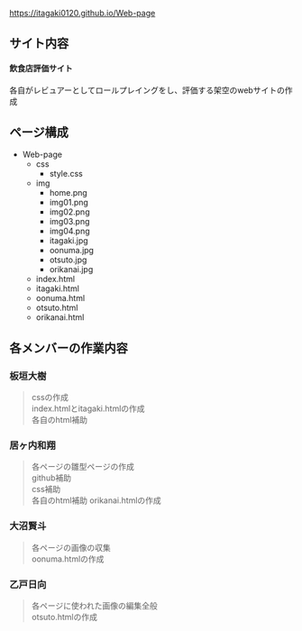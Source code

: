 https://itagaki0120.github.io/Web-page

## サイト内容

#### 飲食店評価サイト

各自がレビュアーとしてロールプレイングをし、評価する架空のwebサイトの作成

## ページ構成

- Web-page
    - css
        - style.css  
    - img
        - home.png
        - img01.png  
        - img02.png
        - img03.png
        - img04.png
        - itagaki.jpg
        - oonuma.jpg
        - otsuto.jpg
        - orikanai.jpg
    - index.html
    - itagaki.html
    - oonuma.html
    - otsuto.html
    - orikanai.html

## 各メンバーの作業内容

### 板垣大樹
> cssの作成  
> index.htmlとitagaki.htmlの作成  
> 各自のhtml補助  

### 居ヶ内和翔
> 各ページの雛型ページの作成  
> github補助  
> css補助  
> 各自のhtml補助
> orikanai.htmlの作成  

### 大沼賢斗
> 各ページの画像の収集  
> oonuma.htmlの作成  

### 乙戸日向
> 各ページに使われた画像の編集全般  
> otsuto.htmlの作成  

